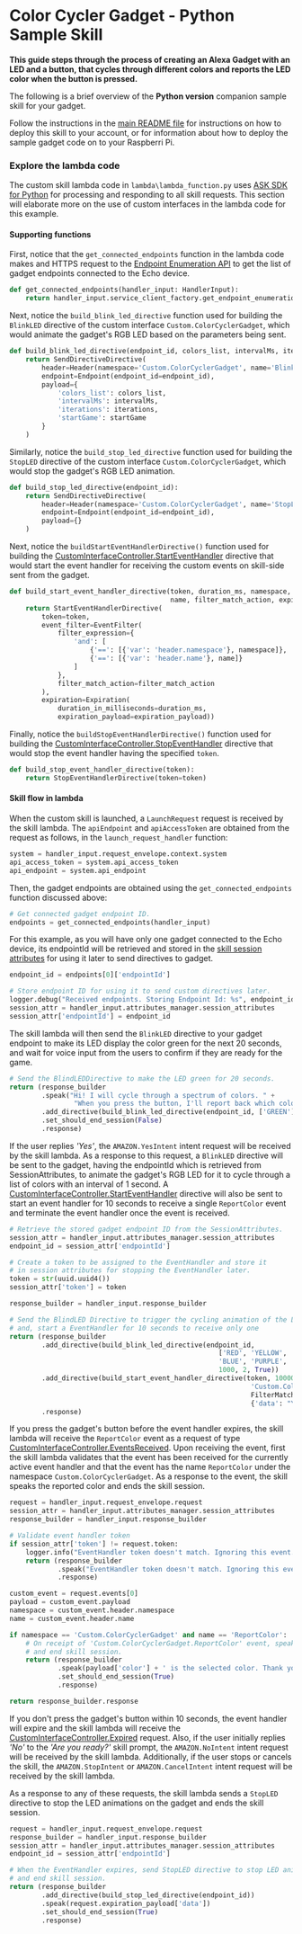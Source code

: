 # Color Cycler Gadget - Python Sample Skill

**This guide steps through the process of creating an Alexa Gadget with an LED and a button, that cycles through different colors and reports the LED color when the button is pressed.**

The following is a brief overview of the **Python version** companion sample skill for your gadget.

Follow the instructions in the [main README file](../../README.md) for instructions on how to deploy this skill to your account, or for information about how to deploy the sample gadget code on to your Raspberri Pi.


### Explore the lambda code

The custom skill lambda code in `lambda\lambda_function.py` uses [ASK SDK for Python](https://developer.amazon.com/docs/sdk/alexa-skills-kit-sdk-for-python.html) for processing and responding to all skill requests. This section will elaborate more on the use of custom interfaces in the lambda code for this example.

#### Supporting functions

First, notice that the `get_connected_endpoints` function in the lambda code makes and HTTPS request to the [Endpoint Enumeration API](https://developer.amazon.com/docs/alexa-gadgets-toolkit/send-gadget-custom-directive-from-skill.html#call-endpoint-enumeration-api) to get the list of gadget endpoints connected to the Echo device.

```python
def get_connected_endpoints(handler_input: HandlerInput):
    return handler_input.service_client_factory.get_endpoint_enumeration_service().get_endpoints().endpoints
```

Next, notice the `build_blink_led_directive` function used for building the `BlinkLED` directive of the custom interface `Custom.ColorCyclerGadget`, which would animate the gadget's RGB LED based on the parameters being sent.

```python
def build_blink_led_directive(endpoint_id, colors_list, intervalMs, iterations, startGame):
    return SendDirectiveDirective(
        header=Header(namespace='Custom.ColorCyclerGadget', name='BlinkLED'),
        endpoint=Endpoint(endpoint_id=endpoint_id),
        payload={
            'colors_list': colors_list,
            'intervalMs': intervalMs,
            'iterations': iterations,
            'startGame': startGame
        }
    )
```

Similarly, notice the `build_stop_led_directive` function used for building the `StopLED` directive of the custom interface `Custom.ColorCyclerGadget`, which would stop the gadget's RGB LED animation.

```python
def build_stop_led_directive(endpoint_id):
    return SendDirectiveDirective(
        header=Header(namespace='Custom.ColorCyclerGadget', name='StopLED'),
        endpoint=Endpoint(endpoint_id=endpoint_id),
        payload={}
    )
```

Next, notice the `buildStartEventHandlerDirective()` function used for building the [CustomInterfaceController.StartEventHandler](https://developer.amazon.com/docs/alexa-gadgets-toolkit/receive-custom-event-from-gadget.html#start) directive that would start the event handler for receiving the custom events on skill-side sent from the gadget.

```python
def build_start_event_handler_directive(token, duration_ms, namespace,
                                        name, filter_match_action, expiration_payload):
    return StartEventHandlerDirective(
        token=token,
        event_filter=EventFilter(
            filter_expression={
                'and': [
                    {'==': [{'var': 'header.namespace'}, namespace]},
                    {'==': [{'var': 'header.name'}, name]}
                ]
            },
            filter_match_action=filter_match_action
        ),
        expiration=Expiration(
            duration_in_milliseconds=duration_ms,
            expiration_payload=expiration_payload))
```

Finally, notice the `buildStopEventHandlerDirective()` function used for building the [CustomInterfaceController.StopEventHandler](https://developer.amazon.com/docs/alexa-gadgets-toolkit/receive-custom-event-from-gadget.html#stop) directive that would stop the event handler having the specified `token`.

```python
def build_stop_event_handler_directive(token):
    return StopEventHandlerDirective(token=token)
```

#### Skill flow in lambda

When the custom skill is launched, a `LaunchRequest` request is received by the skill lambda. The `apiEndpoint` and `apiAccessToken` are obtained from the request as follows, in the `launch_request_handler` function:

```python
system = handler_input.request_envelope.context.system
api_access_token = system.api_access_token
api_endpoint = system.api_endpoint
```

Then, the gadget endpoints are obtained using the `get_connected_endpoints` function discussed above:

```python
# Get connected gadget endpoint ID.
endpoints = get_connected_endpoints(handler_input)
```

For this example, as you will have only one gadget connected to the Echo device, its endpointId will be retrieved and stored in the [skill session attributes](https://developer.amazon.com/docs/custom-skills/manage-skill-session-and-session-attributes.html#save-data-during-the-session) for using it later to send directives to gadget.

```python
endpoint_id = endpoints[0]['endpointId']

# Store endpoint ID for using it to send custom directives later.
logger.debug("Received endpoints. Storing Endpoint Id: %s", endpoint_id)
session_attr = handler_input.attributes_manager.session_attributes
session_attr['endpointId'] = endpoint_id
```

The skill lambda will then send the `BlinkLED` directive to your gadget endpoint to make its LED display the color green for the next 20 seconds, and wait for voice input from the users to confirm if they are ready for the game.

```python
# Send the BlindLEDDirective to make the LED green for 20 seconds.
return (response_builder
        .speak("Hi! I will cycle through a spectrum of colors. " +
                "When you press the button, I'll report back which color you pressed. Are you ready?")
        .add_directive(build_blink_led_directive(endpoint_id, ['GREEN'], 1000, 20, False))
        .set_should_end_session(False)
        .response)
```

If the user replies *'Yes'*, the `AMAZON.YesIntent` intent request will be received by the skill lambda. As a response to this request, a `BlinkLED` directive will be sent to the gadget, having the endpointId which is retrieved from SessionAttributes, to animate the gadget's RGB LED for it to cycle through a list of colors with an interval of 1 second.
A [CustomInterfaceController.StartEventHandler](https://developer.amazon.com/docs/alexa-gadgets-toolkit/receive-custom-event-from-gadget.html#start) directive will also be sent to start an event handler for 10 seconds to receive a single `ReportColor` event and terminate the event handler once the event is received.

```python
# Retrieve the stored gadget endpoint ID from the SessionAttributes.
session_attr = handler_input.attributes_manager.session_attributes
endpoint_id = session_attr['endpointId']

# Create a token to be assigned to the EventHandler and store it
# in session attributes for stopping the EventHandler later.
token = str(uuid.uuid4())
session_attr['token'] = token

response_builder = handler_input.response_builder

# Send the BlindLED Directive to trigger the cycling animation of the LED.
# and, start a EventHandler for 10 seconds to receive only one
return (response_builder
        .add_directive(build_blink_led_directive(endpoint_id,
                                                    ['RED', 'YELLOW', 'GREEN', 'CYAN',
                                                    'BLUE', 'PURPLE', 'WHITE'],
                                                    1000, 2, True))
        .add_directive(build_start_event_handler_directive(token, 10000,
                                                            'Custom.ColorCyclerGadget', 'ReportColor',
                                                            FilterMatchAction.SEND_AND_TERMINATE,
                                                            {'data': "You didn't press the button. Good bye!"}))
        .response)
```

If you press the gadget's button before the event handler expires, the skill lambda will receive the `ReportColor` event as a request of type [CustomInterfaceController.EventsReceived](https://developer.amazon.com/docs/alexa-gadgets-toolkit/receive-custom-event-from-gadget.html#received). Upon receiving the event, first the skill lambda validates that the event has been received for the currently active event handler and that the event has the name `ReportColor` under the namespace `Custom.ColorCyclerGadget`. As a response to the event, the skill speaks the reported color and ends the skill session.

```python
request = handler_input.request_envelope.request
session_attr = handler_input.attributes_manager.session_attributes
response_builder = handler_input.response_builder

# Validate event handler token
if session_attr['token'] != request.token:
    logger.info("EventHandler token doesn't match. Ignoring this event.")
    return (response_builder
            .speak("EventHandler token doesn't match. Ignoring this event.")
            .response)

custom_event = request.events[0]
payload = custom_event.payload
namespace = custom_event.header.namespace
name = custom_event.header.name

if namespace == 'Custom.ColorCyclerGadget' and name == 'ReportColor':
    # On receipt of 'Custom.ColorCyclerGadget.ReportColor' event, speak the reported color
    # and end skill session.
    return (response_builder
            .speak(payload['color'] + ' is the selected color. Thank you for playing. Good bye!')
            .set_should_end_session(True)
            .response)

return response_builder.response
```

If you don't press the gadget's button within 10 seconds, the event handler will expire and the skill lambda will receive the [CustomInterfaceController.Expired](https://developer.amazon.com/docs/alexa-gadgets-toolkit/receive-custom-event-from-gadget.html#expired) request. Also, if the user initially replies *'No'* to the *'Are you ready?'* skill prompt, the `AMAZON.NoIntent` intent request will be received by the skill lambda. Additionally, if the user stops or cancels the skill, the `AMAZON.StopIntent` or `AMAZON.CancelIntent` intent request will be received by the skill lambda.

As a response to any of these requests, the skill lambda sends a `StopLED` directive to stop the LED animations on the gadget and ends the skill session.

```python
request = handler_input.request_envelope.request
response_builder = handler_input.response_builder
session_attr = handler_input.attributes_manager.session_attributes
endpoint_id = session_attr['endpointId']

# When the EventHandler expires, send StopLED directive to stop LED animation
# and end skill session.
return (response_builder
        .add_directive(build_stop_led_directive(endpoint_id))
        .speak(request.expiration_payload['data'])
        .set_should_end_session(True)
        .response)
```